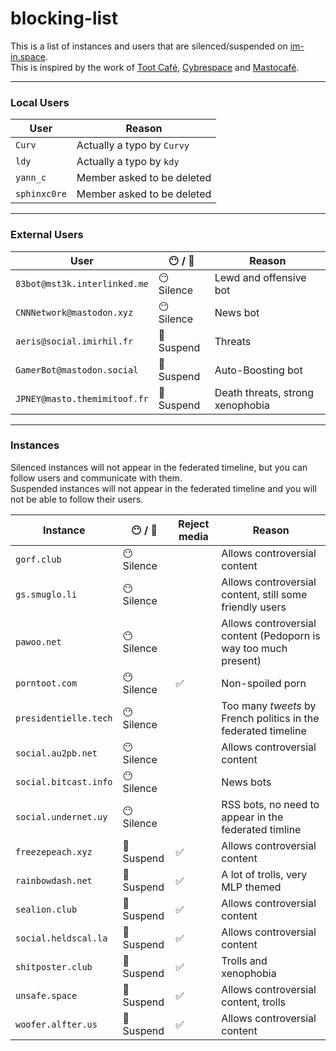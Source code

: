 # blocking-list
This is a list of instances and users that are silenced/suspended on [im-in.space](https://im-in.space/).  
This is inspired by the work of [Toot Café](https://github.com/tootcafe/blocked-on-mastodon), [Cybrespace](https://cybre.space/users/chr/updates/2616) and [Mastocafé](https://social.wxcafe.net/users/wxcafe/updates/2651).

---

### Local Users

| User | Reason |
|------|--------|
| `Curv` | Actually a typo by `Curvy` |
| `ldy` | Actually a typo by `kdy` |
| `yann_c` | Member asked to be deleted |
| `sphinxc0re` | Member asked to be deleted |

---

### External Users

| User | :no_mouth: / :no_entry_sign: | Reason |
|------|------------------|--------|
| `83bot@mst3k.interlinked.me` | :no_mouth: Silence | Lewd and offensive bot |
| `CNNNetwork@mastodon.xyz` | :no_mouth: Silence | News bot |
| `aeris@social.imirhil.fr` | :no_entry_sign: Suspend | Threats |
| `GamerBot@mastodon.social` | :no_entry_sign: Suspend | Auto-Boosting bot |
| `JPNEY@masto.themimitoof.fr` | :no_entry_sign: Suspend | Death threats, strong xenophobia |

---

### Instances

Silenced instances will not appear in the federated timeline, but you can follow users and communicate with them.  
Suspended instances will not appear in the federated timeline and you will not be able to follow their users.

| Instance | :no_mouth: / :no_entry_sign: | Reject media | Reason |
|----------|-----------------|--------------|--------|
| `gorf.club` | :no_mouth: Silence |  | Allows controversial content |
| `gs.smuglo.li` | :no_mouth: Silence |  |  Allows controversial content, still some friendly users |
| `pawoo.net` | :no_mouth: Silence |  | Allows controversial content (Pedoporn is way too much present) |
| `porntoot.com` | :no_mouth: Silence | :white_check_mark: | Non-spoiled porn |
| `presidentielle.tech` | :no_mouth: Silence |  | Too many _tweets_ by French politics in the federated timeline |
| `social.au2pb.net` | :no_mouth: Silence |  | Allows controversial content |
| `social.bitcast.info` | :no_mouth: Silence |  | News bots |
| `social.undernet.uy` | :no_mouth: Silence |  | RSS bots, no need to appear in the federated timline |
| `freezepeach.xyz` | :no_entry_sign: Suspend | :white_check_mark: | Allows controversial content |
| `rainbowdash.net` | :no_entry_sign: Suspend | :white_check_mark: | A lot of trolls, very MLP themed |
| `sealion.club` | :no_entry_sign: Suspend | :white_check_mark: | Allows controversial content |
| `social.heldscal.la` | :no_entry_sign: Suspend | :white_check_mark: | Allows controversial content |
| `shitposter.club` | :no_entry_sign: Suspend | :white_check_mark: | Trolls and xenophobia |
| `unsafe.space` | :no_entry_sign: Suspend | :white_check_mark: | Allows controversial content, trolls |
| `woofer.alfter.us` | :no_entry_sign: Suspend | :white_check_mark: | Allows controversial content |

